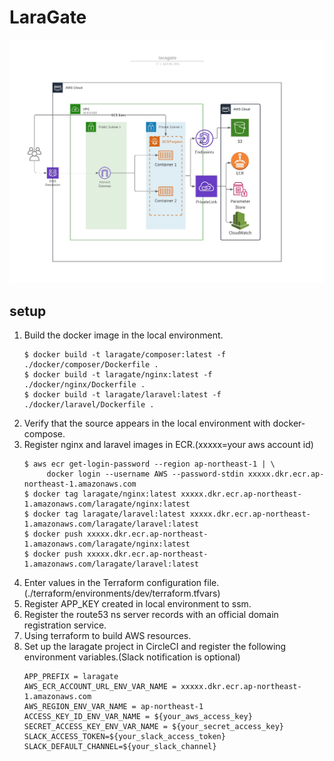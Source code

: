 # LaraGate
![Laragate](terraform/environments/dev/files/laragate.jpeg)

## setup
1. Build the docker image in the local environment.
   ```bazaar
   $ docker build -t laragate/composer:latest -f ./docker/composer/Dockerfile .
   $ docker build -t laragate/nginx:latest -f ./docker/nginx/Dockerfile .
   $ docker build -t laragate/laravel:latest -f ./docker/laravel/Dockerfile .
1. Verify that the source appears in the local environment with docker-compose.
1. Register nginx and laravel images in ECR.(xxxxx=your aws account id)
   ```bazaar
   $ aws ecr get-login-password --region ap-northeast-1 | \
        docker login --username AWS --password-stdin xxxxx.dkr.ecr.ap-northeast-1.amazonaws.com
   $ docker tag laragate/nginx:latest xxxxx.dkr.ecr.ap-northeast-1.amazonaws.com/laragate/nginx:latest
   $ docker tag laragate/laravel:latest xxxxx.dkr.ecr.ap-northeast-1.amazonaws.com/laragate/laravel:latest
   $ docker push xxxxx.dkr.ecr.ap-northeast-1.amazonaws.com/laragate/nginx:latest
   $ docker push xxxxx.dkr.ecr.ap-northeast-1.amazonaws.com/laragate/laravel:latest
1. Enter values in the Terraform configuration file.(./terraform/environments/dev/terraform.tfvars)
1. Register APP_KEY created in local environment to ssm.
1. Register the route53 ns server records with an official domain registration service.
1. Using terraform to build AWS resources.
1. Set up the laragate project in CircleCI and register the following environment variables.(Slack notification is optional)
    ```bazaar
   APP_PREFIX = laragate
   AWS_ECR_ACCOUNT_URL_ENV_VAR_NAME = xxxxx.dkr.ecr.ap-northeast-1.amazonaws.com
   AWS_REGION_ENV_VAR_NAME = ap-northeast-1
   ACCESS_KEY_ID_ENV_VAR_NAME = ${your_aws_access_key}
   SECRET_ACCESS_KEY_ENV_VAR_NAME = ${your_secret_access_key}
   SLACK_ACCESS_TOKEN=${your_slack_access_token}
   SLACK_DEFAULT_CHANNEL=${your_slack_channel}
